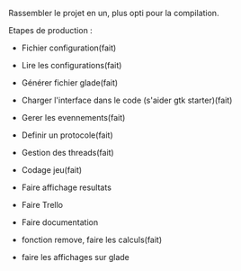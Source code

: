 Rassembler le projet en un, plus opti pour la compilation.

Etapes de production :
- Fichier configuration(fait)
- Lire les configurations(fait)
- Générer fichier glade(fait)
- Charger l'interface dans le code (s'aider gtk starter)(fait)
- Gerer les evennements(fait)
- Definir un protocole(fait)
- Gestion des threads(fait)
- Codage jeu(fait)
- Faire affichage resultats
- Faire Trello
- Faire documentation

- fonction remove, faire les calculs(fait)
- faire les affichages sur glade

